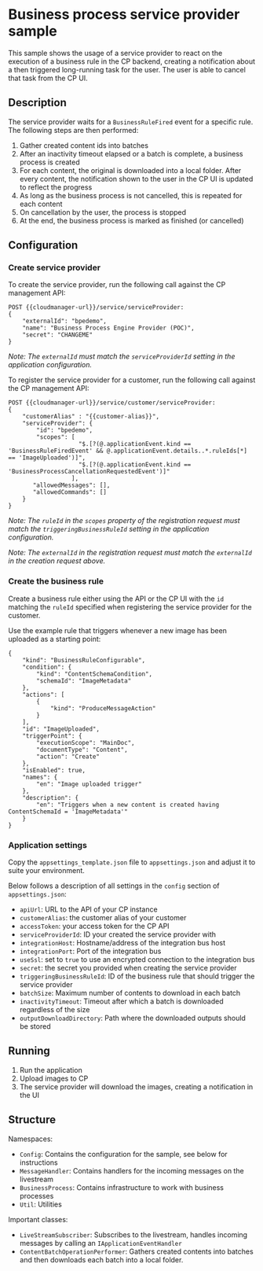 ﻿# Business process service provider sample
This sample shows the usage of a service provider to react on the execution of a business rule in the CP backend,
creating a notification about a then triggered long-running task for the user. The user is able to cancel that task from the CP UI.

## Description
The service provider waits for a `BusinessRuleFired` event for a specific rule. The following steps are then performed:

1. Gather created content ids into batches
2. After an inactivity timeout elapsed or a batch is complete, a business process is created
3. For each content, the original is downloaded into a local folder. After every content, the notification shown to the user in the CP UI is updated to reflect the progress
4. As long as the business process is not cancelled, this is repeated for each content
5. On cancellation by the user, the process is stopped
6. At the end, the business process is marked as finished (or cancelled)

## Configuration
### Create service provider
To create the service provider, run the following call against the CP management API:

```
POST {{cloudmanager-url}}/service/serviceProvider:
{
    "externalId": "bpedemo",
    "name": "Business Process Engine Provider (POC)",
    "secret": "CHANGEME"
}
```

*Note: The `externalId` must match the `serviceProviderId` setting in the application configuration.*

To register the service provider for a customer, run the following call against the CP management API:

```
POST {{cloudmanager-url}}/service/customer/serviceProvider:
{
    "customerAlias" : "{{customer-alias}}",
    "serviceProvider": {
        "id": "bpedemo",
        "scopes": [
                    "$.[?(@.applicationEvent.kind == 'BusinessRuleFiredEvent' && @.applicationEvent.details..*.ruleIds[*] == 'ImageUploaded')]",
                    "$.[?(@.applicationEvent.kind == 'BusinessProcessCancellationRequestedEvent')]"
                  ],
       "allowedMessages": [],
	   "allowedCommands": []
    }
}
```

*Note: The `ruleId` in the `scopes` property of the registration request must match the `triggeringBusinessRuleId` setting in the application configuration.*

*Note: The `externalId` in the registration request must match the `externalId` in the creation request above.*

### Create the business rule
Create a business rule either using the API or the CP UI with the `id` matching the `ruleId` specified when registering the service provider for the customer.

Use the example rule that triggers whenever a new image has been uploaded as a starting point:

```
{
    "kind": "BusinessRuleConfigurable",
    "condition": {
        "kind": "ContentSchemaCondition",
        "schemaId": "ImageMetadata"
    },
    "actions": [
        {
            "kind": "ProduceMessageAction"
        }
    ],
    "id": "ImageUploaded",
    "triggerPoint": {
        "executionScope": "MainDoc",
        "documentType": "Content",
        "action": "Create"
    },
    "isEnabled": true,
    "names": {
        "en": "Image uploaded trigger"
    },
    "description": {
        "en": "Triggers when a new content is created having ContentSchemaId = 'ImageMetadata'"
    }
}
```

### Application settings

Copy the `appsettings_template.json` file to `appsettings.json` and adjust it to suite your environment.

Below follows a description of all settings in the `config` section of `appsettings.json`:

* `apiUrl`: URL to the API of your CP instance
* `customerAlias`: the customer alias of your customer
* `accessToken`: your access token for the CP API
* `serviceProviderId`: ID your created the service provider with
* `integrationHost`: Hostname/address of the integration bus host
* `integrationPort`: Port of the integration bus
* `useSsl`: set to `true` to use an encrypted connection to the integration bus
* `secret`: the secret you provided when creating the service provider
* `triggeringBusinessRuleId`: ID of the business rule that should trigger the service provider
* `batchSize`: Maximum number of contents to download in each batch
* `inactivityTimeout`: Timeout after which a batch is downloaded regardless of the size
* `outputDownloadDirectory`: Path where the downloaded outputs should be stored

## Running

1. Run the application
2. Upload images to CP
3. The service provider will download the images, creating a notification in the UI

## Structure
Namespaces:
* `Config`: Contains the configuration for the sample, see below for instructions
* `MessageHandler`: Contains handlers for the incoming messages on the livestream
* `BusinessProcess`: Contains infrastructure to work with business processes
* `Util`: Utilities

Important classes:
* `LiveStreamSubscriber`: Subscribes to the livestream, handles incoming messages by calling an `IApplicationEventHandler`
* `ContentBatchOperationPerformer`: Gathers created contents into batches and then downloads each batch into a local folder.
